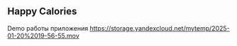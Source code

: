 ## Happy Calories

Demo работы приложения https://storage.yandexcloud.net/mytemp/2025-01-20%2019-56-55.mov